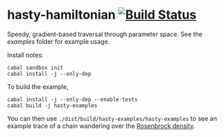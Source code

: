 # hasty-hamiltonian [![Build Status](https://secure.travis-ci.org/jtobin/hasty-hamiltonian.png)](http://travis-ci.org/jtobin/hasty-hamiltonian)

Speedy, gradient-based traversal through parameter space.  See the *examples* folder for example usage.

Install notes:

    cabal sandbox init
    cabal install -j --only-dep

To build the example,

    cabal install -j --only-dep --enable-tests
    cabal build -j hasty-examples

You can then use `./dist/build/hasty-examples/hasty-examples` to see an example trace of a chain wandering over the [Rosenbrock density](http://en.wikipedia.org/wiki/Rosenbrock_function).

